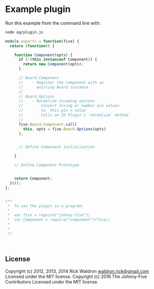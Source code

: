 <!--remove-start-->

# Example plugin

<!--remove-end-->








Run this example from the command line with:
```bash
node eg/plugin.js
```


```javascript
module.exports = function(five) {
  return (function() {

    function Component(opts) {
      if (!(this instanceof Component)) {
        return new Component(opts);
      }

      // Board.Component
      //    - Register the component with an
      //      existing Board instance.
      //
      // Board.Options
      //    - Normalize incoming options
      //      - Convert string or number pin values
      //        to `this.pin = value`
      //      - Calls an IO Plugin's `normalize` method
      //
      five.Board.Component.call(
        this, opts = five.Board.Options(opts)
      );


      // Define Component initialization

    }

    // Define Component Prototype


    return Component;
  }());
};


/**
 *  To use the plugin in a program:
 *
 *  var five = require("johnny-five");
 *  var Component = require("component")(five);
 *
 *
 */

```








&nbsp;

<!--remove-start-->

## License
Copyright (c) 2012, 2013, 2014 Rick Waldron <waldron.rick@gmail.com>
Licensed under the MIT license.
Copyright (c) 2016 The Johnny-Five Contributors
Licensed under the MIT license.

<!--remove-end-->
